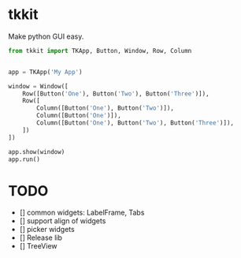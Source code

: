 # tkkit
Make python GUI easy.

```python
from tkkit import TKApp, Button, Window, Row, Column


app = TKApp('My App')

window = Window([
    Row([Button('One'), Button('Two'), Button('Three')]),
    Row([
        Column([Button('One'), Button('Two')]),
        Column([Button('One')]),
        Column([Button('One'), Button('Two'), Button('Three')]),
    ])
])

app.show(window)
app.run()
```


# TODO
- [] common widgets:  LabelFrame, Tabs
- [] support align of widgets
- [] picker widgets
- [] Release lib
- [] TreeView